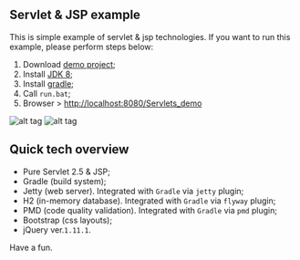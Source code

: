   
## Servlet & JSP example
This is simple example of servlet & jsp technologies.
If you want to run this example, please perform steps below:

1. Download [demo project](https://github.com/dgroup/Servlets_demo/archive/master.zip);
2. Install [JDK 8](http://www.oracle.com/technetwork/java/javase/downloads/jdk8-downloads-2133151.html);
2. Install [gradle](https://www.gradle.org/downloads); 
3. Call `run.bat`;
4. Browser > [http://localhost:8080/Servlets_demo](http://localhost:8080/Servlets_demo)

![alt tag](https://raw.github.com/dgroup/Servlets_demo/master/img/screen_1.png)
![alt tag](https://raw.github.com/dgroup/Servlets_demo/master/img/screen_2.png)

## Quick tech overview
- Pure Servlet 2.5 & JSP;
- Gradle (build system);
- Jetty (web server). Integrated with `Gradle` via `jetty` plugin;
- H2 (in-memory database). Integrated with `Gradle` via `flyway` plugin;
- PMD (code quality validation). Integrated with `Gradle` via `pmd` plugin;
- Bootstrap (css layouts);
- jQuery ver.`1.11.1`. 

Have a fun.
